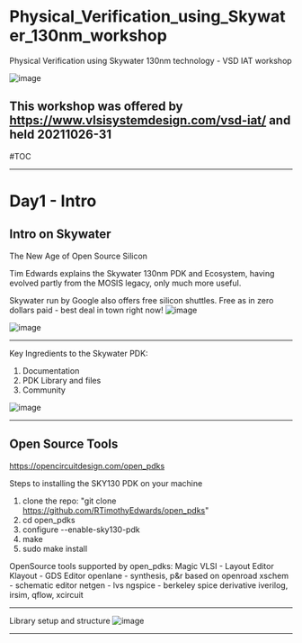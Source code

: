 # Physical_Verification_using_Skywater_130nm_workshop
Physical Verification using Skywater 130nm technology - VSD IAT workshop

![image](https://user-images.githubusercontent.com/93275755/139152828-c4addf35-8f3e-4f93-bb3a-0ccf4a310996.png)

This workshop was offered by https://www.vlsisystemdesign.com/vsd-iat/ and held 20211026-31
------------
#TOC

------------
# Day1 - Intro

## Intro on Skywater
The New Age of Open Source Silicon

Tim Edwards explains the Skywater 130nm PDK and Ecosystem, having evolved partly from the MOSIS legacy, only much more useful. 

Skywater run by Google also offers free silicon shuttles. Free as in zero dollars paid - best deal in town right now!
![image](https://user-images.githubusercontent.com/93275755/139150767-f6c73ec1-66cf-4cf1-aca0-5045eef7b9af.png)

![image](https://user-images.githubusercontent.com/93275755/139151254-c1b29cde-56e4-41d6-a290-c5f083b7431d.png)

----------

Key Ingredients to the Skywater PDK:
1. Documentation
2. PDK Library and files
3. Community

![image](https://user-images.githubusercontent.com/93275755/139152062-4eed8cc3-b385-485f-9e94-e72bfc768654.png)

--------------
## Open Source Tools

https://opencircuitdesign.com/open_pdks

Steps to installing the SKY130 PDK on your machine

1. clone the repo: "git clone https://github.com/RTimothyEdwards/open_pdks"
2. cd open_pdks
3. configure --enable-sky130-pdk
4. make
5. sudo make install

 OpenSource tools supported by open_pdks:
 Magic VLSI - Layout Editor
 Klayout - GDS Editor
 openlane - synthesis, p&r based on openroad
 xschem - schematic editor
 netgen - lvs
 ngspice - berkeley spice derivative
 iverilog, irsim, qflow, xcircuit
 
 ----
 Library setup and structure
![image](https://user-images.githubusercontent.com/93275755/139153338-a00b03b4-ffb3-4236-83ba-3379da418eaa.png)

 

-------------------

